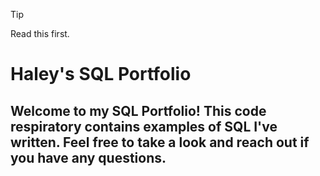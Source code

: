 > [!TIP]
> Read this first.


# Haley's SQL Portfolio
## Welcome to my SQL Portfolio! This code respiratory contains examples of SQL I've written. Feel free to take a look and reach out if you have any questions.
